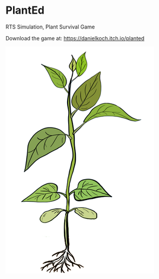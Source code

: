 # PlantEd
RTS Simulation, Plant Survival Game


Download the game at:
https://danielkoch.itch.io/planted

![Image of Plant](src/PlantEd/data/assets/plant_complete.png)
